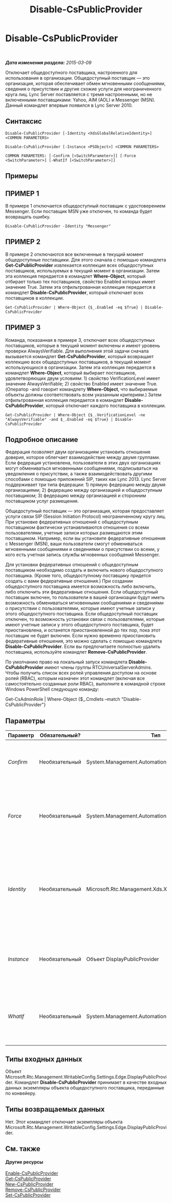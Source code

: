 ﻿---
title: Disable-CsPublicProvider
TOCTitle: Disable-CsPublicProvider
ms:assetid: df1338ea-fe6d-45da-a39c-86108bb54ef5
ms:mtpsurl: https://technet.microsoft.com/ru-ru/library/Gg398984(v=OCS.15)
ms:contentKeyID: 49311397
ms.date: 05/19/2016
mtps_version: v=OCS.15
ms.translationtype: HT
---

# Disable-CsPublicProvider

 

_**Дата изменения раздела:** 2015-03-09_

Отключает общедоступного поставщика, настроенного для использования в организации. Общедоступный поставщик — это организация, которая обеспечивает обмен мгновенными сообщениями, сведения о присутствии и другие схожие услуги для неограниченного круга лиц. Lync Server поставляется с тремя настроенными, но не включенными поставщиками: Yahoo, AIM (AOL) и Messenger (MSN). Данный командлет впервые появился в Lync Server 2010.

## Синтаксис

    Disable-CsPublicProvider [-Identity <XdsGlobalRelativeIdentity>] <COMMON PARAMETERS>

    Disable-CsPublicProvider [-Instance <PSObject>] <COMMON PARAMETERS>

    COMMON PARAMETERS: [-Confirm [<SwitchParameter>]] [-Force <SwitchParameter>] [-WhatIf [<SwitchParameter>]]

## Примеры

## ПРИМЕР 1

В примере 1 отключается общедоступный поставщик с удостоверением Messenger. Если поставщик MSN уже отключен, то команда будет возвращать ошибку.

    Disable-CsPublicProvider -Identity "Messenger"

## ПРИМЕР 2

В примере 2 отключаются все включенные в текущий момент общедоступные поставщики. Для этого сначала с помощью командлета **Get-CsPublicProvider** извлекается коллекция всех общедоступных поставщиков, используемых в текущий момент в организации. Затем эта коллекция передается в командлет **Where-Object**, который отбирает только тех поставщиков, свойство Enabled которых имеет значение True. Затем эта отфильтрованная коллекция передается в командлет **Disable-CsPublicProvider**, который отключает всех поставщиков в коллекции.

    Get-CsPublicProvider | Where-Object {$_.Enabled -eq $True} | Disable-CsPublicProvider

## ПРИМЕР 3

Команда, показанная в примере 3, отключает всех общедоступных поставщиков, которые в текущий момент включены и имеют уровень проверки AlwaysVerifiable. Для выполнения этой задачи сначала вызывается командлет **Get-CsPublicProvider**, который возвращает коллекцию всех общедоступных поставщиков, в текущий момент использующихся в организации. Затем эта коллекция передается в командлет **Where-Object**, который выбирает поставщиков, удовлетворяющих двум условиям: 1) свойство VerificationLevel имеет значение AlwaysVerifiable; 2) свойство Enabled имеет значение True. (Оператор -and говорит командлету **Where-Object**, что выбираемые объекты должны соответствовать всем указанным критериям.) Затем отфильтрованная коллекция передается в командлет **Disable-CsPublicProvider**, который отключает каждого поставщика в коллекции.

    Get-CsPublicProvider | Where-Object {$_.VerificationLevel -ne "AlwaysVerifiable" -and $_.Enabled -eq $True} | Disable-CsPublicProvider

## Подробное описание

Федерация позволяет двум организациям установить отношение доверия, которое облегчает взаимодействие между двумя группами. Если федерация установлена, пользователи в этих двух организациях могут обмениваться мгновенными сообщениями, подписываться на уведомления о присутствии, а также взаимодействовать другими способами с помощью приложений SIP, таких как Lync 2013. Lync Server поддерживает три типа федерации: 1) прямую федерацию между двумя организациями; 2) федерацию между организацией и общедоступным поставщиком; 3) федерацию между организацией и сторонним поставщиком услуг размещения.

Общедоступный поставщик — это организация, которая предоставляет услуги связи SIP (Session Initiation Protocol) неограниченному кругу лиц. При установке федеративных отношений с общедоступным поставщиком фактически устанавливаются отношения со всеми пользователями, учетные записи которых размещаются этим поставщиком. Например, если вы установите федеративные отношения с Messenger (MSN), ваши пользователи смогут обмениваться мгновенными сообщениями и сведениями о присутствии со всеми, у кого есть учетная запись службы мгновенных сообщений Messenger.

Для установки федеративных отношений с общедоступным поставщиком необходимо создать и включить нового общедоступного поставщика. (Кроме того, общедоступному поставщику придется создать с вами федеративные отношения.) При создании общедоступного поставщика имеется возможность либо включить, либо отключить эти федеративные отношения. Если общедоступный поставщик включен, то пользователи в вашей организации будут иметь возможность обмениваться мгновенными сообщениями и сведениями о присутствии с пользователями, которые имеют учетные записи у этого общедоступного поставщика. Если общедоступный поставщик отключен, то возможность установки связи с пользователями, которые имеют учетные записи у этого общедоступного поставщика, будет приостановлена, и останется приостановленной до тех пор, пока этот поставщик не будет включен. Если нужно временно приостановить федеративные отношения, это можно сделать с помощью командлета **Disable-CsPublicProvider**. Если вы предпочитаете полностью удалить поставщика, используйте командлет **Remove-CsPublicProvider**.

По умолчанию право на локальный запуск командлета **Disable-CsPublicProvider** имеют члены группы RTCUniversalServerAdmins. Чтобы получить список всех ролей управления доступом на основе ролей (RBAC), которым назначен этот командлет (включая все самостоятельно созданные роли RBAC), выполните в командной строке Windows PowerShell следующую команду:

Get-CsAdminRole | Where-Object {$\_.Cmdlets –match "Disable-CsPublicProvider"}

## Параметры


<table>
<colgroup>
<col style="width: 25%" />
<col style="width: 25%" />
<col style="width: 25%" />
<col style="width: 25%" />
</colgroup>
<thead>
<tr class="header">
<th>Параметр</th>
<th>Обязательный?</th>
<th>Тип</th>
<th>Описание</th>
</tr>
</thead>
<tbody>
<tr class="odd">
<td><p><em>Confirm</em></p></td>
<td><p>Необязательный</p></td>
<td><p>System.Management.Automation.SwitchParameter</p></td>
<td><p>Запрашивает подтверждение перед выполнением команды.</p></td>
</tr>
<tr class="even">
<td><p><em>Force</em></p></td>
<td><p>Необязательный</p></td>
<td><p>System.Management.Automation.SwitchParameter</p></td>
<td><p>Подавляет отображение любых сообщений о некритических ошибках, которые могут возникать при выполнении этой команды.</p></td>
</tr>
<tr class="odd">
<td><p><em>Identity</em></p></td>
<td><p>Необязательный</p></td>
<td><p>Microsoft.Rtc.Management.Xds.XdsGlobalRelativeIdentity</p></td>
<td><p>Уникальный идентификатор отключаемого общедоступного поставщика. Обычно это имя веб-сайта, предоставляющего услуги (например, Yahoo!; AOL; MSN и др.).</p></td>
</tr>
<tr class="even">
<td><p><em>Instance</em></p></td>
<td><p>Необязательный</p></td>
<td><p>Объект DisplayPublicProvider</p></td>
<td><p>Позволяет передать в командлет ссылку на объект вместо задания значений отдельных параметров.</p></td>
</tr>
<tr class="odd">
<td><p><em>WhatIf</em></p></td>
<td><p>Необязательный</p></td>
<td><p>System.Management.Automation.SwitchParameter</p></td>
<td><p>Описывает, что произойдет при выполнении команды без реального выполнения команды.</p></td>
</tr>
</tbody>
</table>


## Типы входных данных

Объект Microsoft.Rtc.Management.WritableConfig.Settings.Edge.DisplayPublicProvider. Командлет **Disable-CsPublicProvider** принимает в качестве входных данных экземпляры объекта общедоступного поставщика, переданные по конвейеру.

## Типы возвращаемых данных

Нет. Этот командлет отключает экземпляры объекта Microsoft.Rtc.Management.WritableConfig.Settings.Edge.DisplayPublicProvider.

## См. также

#### Другие ресурсы

[Enable-CsPublicProvider](enable-cspublicprovider.md)  
[Get-CsPublicProvider](get-cspublicprovider.md)  
[New-CsPublicProvider](new-cspublicprovider.md)  
[Remove-CsPublicProvider](remove-cspublicprovider.md)  
[Set-CsPublicProvider](set-cspublicprovider.md)

